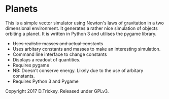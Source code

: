 # Planets
This is a simple vector simulator using Newton's laws of gravitation in a two dimensional environment. It generates a rather nice simulation of objects orbiting a planet. It is written in Python 3 and utilises the pygame library.
* ~~Uses realistic masses and actual constants~~
* Uses arbitary constants and masses to make an interesting simulation.
* Command line interface to change constants
* Displays a readout of quantities.
* Requires pygame
* NB: Doesn't conserve energy. Likely due to the use of arbitary constants.
* Requires Python 3 and Pygame

Copyright 2017 D.Trickey. Released under GPLv3.
